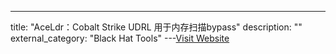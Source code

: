 ---
title: "AceLdr：Cobalt Strike UDRL 用于内存扫描bypass"
description: ""
external_category: "Black Hat Tools"
---[Visit Website](https://github.com/kyleavery/AceLdr)

